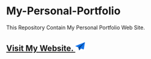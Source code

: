 # My-Personal-Portfolio
This Repository Contain My Personal Portfolio Web Site.
<br />
## [Visit My Website. <img alt="Click" width="26px" src="https://raw.githubusercontent.com/mack-1999/HealthCare-WebSite/d727a697096d33f1c234755536a771289c96ff56/img/send.svg"/>](https://mack-1999.github.io/My-Personal-Portfolio/)

